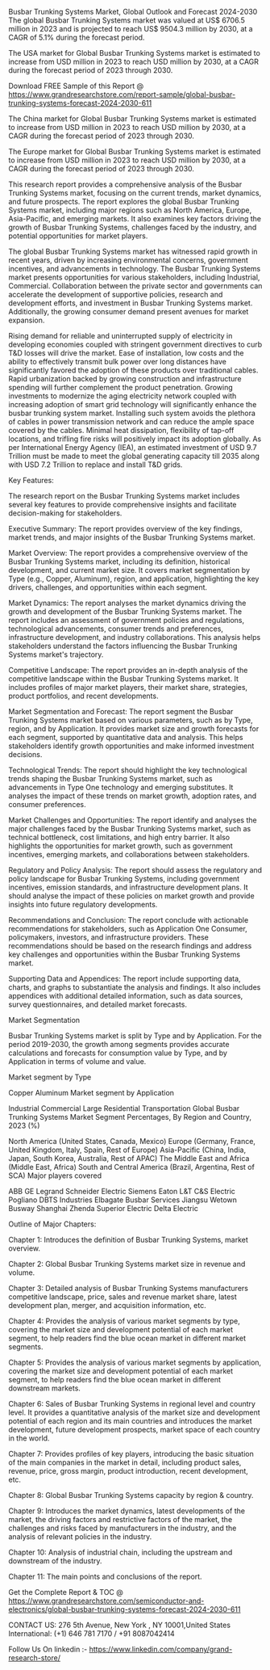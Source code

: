 Busbar Trunking Systems Market, Global Outlook and Forecast 2024-2030
The global Busbar Trunking Systems market was valued at US$ 6706.5 million in 2023 and is projected to reach US$ 9504.3 million by 2030, at a CAGR of 5.1% during the forecast period.

The USA market for Global Busbar Trunking Systems market is estimated to increase from USD million in 2023 to reach USD million by 2030, at a CAGR during the forecast period of 2023 through 2030.

Download FREE Sample of this Report @ https://www.grandresearchstore.com/report-sample/global-busbar-trunking-systems-forecast-2024-2030-611

The China market for Global Busbar Trunking Systems market is estimated to increase from USD million in 2023 to reach USD million by 2030, at a CAGR during the forecast period of 2023 through 2030.

The Europe market for Global Busbar Trunking Systems market is estimated to increase from USD million in 2023 to reach USD million by 2030, at a CAGR during the forecast period of 2023 through 2030.

This research report provides a comprehensive analysis of the Busbar Trunking Systems market, focusing on the current trends, market dynamics, and future prospects. The report explores the global Busbar Trunking Systems market, including major regions such as North America, Europe, Asia-Pacific, and emerging markets. It also examines key factors driving the growth of Busbar Trunking Systems, challenges faced by the industry, and potential opportunities for market players.

The global Busbar Trunking Systems market has witnessed rapid growth in recent years, driven by increasing environmental concerns, government incentives, and advancements in technology. The Busbar Trunking Systems market presents opportunities for various stakeholders, including Industrial, Commercial. Collaboration between the private sector and governments can accelerate the development of supportive policies, research and development efforts, and investment in Busbar Trunking Systems market. Additionally, the growing consumer demand present avenues for market expansion.

Rising demand for reliable and uninterrupted supply of electricity in developing economies coupled with stringent government directives to curb T&D losses will drive the market. Ease of installation, low costs and the ability to effectively transmit bulk power over long distances have significantly favored the adoption of these products over traditional cables. Rapid urbanization backed by growing construction and infrastructure spending will further complement the product penetration. Growing investments to modernize the aging electricity network coupled with increasing adoption of smart grid technology will significantly enhance the busbar trunking system market. Installing such system avoids the plethora of cables in power transmission network and can reduce the ample space covered by the cables. Minimal heat dissipation, flexibility of tap-off locations, and trifling fire risks will positively impact its adoption globally. As per International Energy Agency (IEA), an estimated investment of USD 9.7 Trillion must be made to meet the global generating capacity till 2035 along with USD 7.2 Trillion to replace and install T&D grids.

Key Features:

The research report on the Busbar Trunking Systems market includes several key features to provide comprehensive insights and facilitate decision-making for stakeholders.

Executive Summary: The report provides overview of the key findings, market trends, and major insights of the Busbar Trunking Systems market.

Market Overview: The report provides a comprehensive overview of the Busbar Trunking Systems market, including its definition, historical development, and current market size. It covers market segmentation by Type (e.g., Copper, Aluminum), region, and application, highlighting the key drivers, challenges, and opportunities within each segment.

Market Dynamics: The report analyses the market dynamics driving the growth and development of the Busbar Trunking Systems market. The report includes an assessment of government policies and regulations, technological advancements, consumer trends and preferences, infrastructure development, and industry collaborations. This analysis helps stakeholders understand the factors influencing the Busbar Trunking Systems market's trajectory.

Competitive Landscape: The report provides an in-depth analysis of the competitive landscape within the Busbar Trunking Systems market. It includes profiles of major market players, their market share, strategies, product portfolios, and recent developments.

Market Segmentation and Forecast: The report segment the Busbar Trunking Systems market based on various parameters, such as by Type, region, and by Application. It provides market size and growth forecasts for each segment, supported by quantitative data and analysis. This helps stakeholders identify growth opportunities and make informed investment decisions.

Technological Trends: The report should highlight the key technological trends shaping the Busbar Trunking Systems market, such as advancements in Type One technology and emerging substitutes. It analyses the impact of these trends on market growth, adoption rates, and consumer preferences.

Market Challenges and Opportunities: The report identify and analyses the major challenges faced by the Busbar Trunking Systems market, such as technical bottleneck, cost limitations, and high entry barrier. It also highlights the opportunities for market growth, such as government incentives, emerging markets, and collaborations between stakeholders.

Regulatory and Policy Analysis: The report should assess the regulatory and policy landscape for Busbar Trunking Systems, including government incentives, emission standards, and infrastructure development plans. It should analyse the impact of these policies on market growth and provide insights into future regulatory developments.

Recommendations and Conclusion: The report conclude with actionable recommendations for stakeholders, such as Application One Consumer, policymakers, investors, and infrastructure providers. These recommendations should be based on the research findings and address key challenges and opportunities within the Busbar Trunking Systems market.

Supporting Data and Appendices: The report include supporting data, charts, and graphs to substantiate the analysis and findings. It also includes appendices with additional detailed information, such as data sources, survey questionnaires, and detailed market forecasts.

Market Segmentation

Busbar Trunking Systems market is split by Type and by Application. For the period 2019-2030, the growth among segments provides accurate calculations and forecasts for consumption value by Type, and by Application in terms of volume and value.

Market segment by Type

Copper
Aluminum
Market segment by Application

Industrial
Commercial
Large Residential
Transportation
Global Busbar Trunking Systems Market Segment Percentages, By Region and Country, 2023 (%)

North America (United States, Canada, Mexico)
Europe (Germany, France, United Kingdom, Italy, Spain, Rest of Europe)
Asia-Pacific (China, India, Japan, South Korea, Australia, Rest of APAC)
The Middle East and Africa (Middle East, Africa)
South and Central America (Brazil, Argentina, Rest of SCA)
Major players covered

ABB
GE
Legrand
Schneider Electric
Siemens
Eaton
L&T
C&S Electric
Pogliano
DBTS Industries
Elbagate
Busbar Services
Jiangsu Wetown Busway
Shanghai Zhenda
Superior Electric
Delta Electric

Outline of Major Chapters:

Chapter 1: Introduces the definition of Busbar Trunking Systems, market overview.

Chapter 2: Global Busbar Trunking Systems market size in revenue and volume.

Chapter 3: Detailed analysis of Busbar Trunking Systems manufacturers competitive landscape, price, sales and revenue market share, latest development plan, merger, and acquisition information, etc.

Chapter 4: Provides the analysis of various market segments by type, covering the market size and development potential of each market segment, to help readers find the blue ocean market in different market segments.

Chapter 5: Provides the analysis of various market segments by application, covering the market size and development potential of each market segment, to help readers find the blue ocean market in different downstream markets.

Chapter 6: Sales of Busbar Trunking Systems in regional level and country level. It provides a quantitative analysis of the market size and development potential of each region and its main countries and introduces the market development, future development prospects, market space of each country in the world.

Chapter 7: Provides profiles of key players, introducing the basic situation of the main companies in the market in detail, including product sales, revenue, price, gross margin, product introduction, recent development, etc.

Chapter 8: Global Busbar Trunking Systems capacity by region & country.

Chapter 9: Introduces the market dynamics, latest developments of the market, the driving factors and restrictive factors of the market, the challenges and risks faced by manufacturers in the industry, and the analysis of relevant policies in the industry.

Chapter 10: Analysis of industrial chain, including the upstream and downstream of the industry.

Chapter 11: The main points and conclusions of the report.

Get the Complete Report & TOC @ https://www.grandresearchstore.com/semiconductor-and-electronics/global-busbar-trunking-systems-forecast-2024-2030-611

CONTACT US:
276 5th Avenue, New York , NY 10001,United States
International: (+1) 646 781 7170 / +91 8087042414

Follow Us On linkedin :- https://www.linkedin.com/company/grand-research-store/
